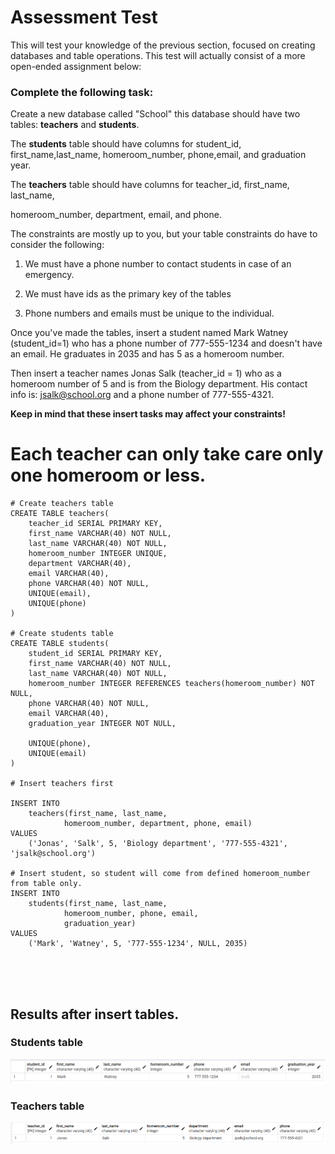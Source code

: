 # Assessment Test

This will test your knowledge of the previous section, focused on creating databases and table operations. This test will actually consist of a more open-ended assignment below:

### Complete the following task:

Create a new database called "School" this database should have two tables: __teachers__ and __students__.

The __students__ table should have columns for student_id, first_name,last_name, homeroom_number, phone,email, and graduation year.

The __teachers__ table should have columns for teacher_id, first_name, last_name,

homeroom_number, department, email, and phone.

The constraints are mostly up to you, but your table constraints do have to consider the following:

1. We must have a phone number to contact students in case of an emergency.

2. We must have ids as the primary key of the tables

3. Phone numbers and emails must be unique to the individual.

Once you've made the tables, insert a student named Mark Watney (student_id=1) who has a phone number of 777-555-1234 and doesn't have an email. He graduates in 2035 and has 5 as a homeroom number.

Then insert a teacher names Jonas Salk (teacher_id = 1) who as a homeroom number of 5 and is from the Biology department. His contact info is: jsalk@school.org and a phone number of 777-555-4321.

__Keep in mind that these insert tasks may affect your constraints!__
# Each teacher can only take care only one homeroom or  less.
```
# Create teachers table
CREATE TABLE teachers(
	teacher_id SERIAL PRIMARY KEY,
	first_name VARCHAR(40) NOT NULL,
	last_name VARCHAR(40) NOT NULL,
	homeroom_number INTEGER UNIQUE,
	department VARCHAR(40),
	email VARCHAR(40),
	phone VARCHAR(40) NOT NULL,
	UNIQUE(email), 
    UNIQUE(phone)
)

# Create students table
CREATE TABLE students(
	student_id SERIAL PRIMARY KEY,
	first_name VARCHAR(40) NOT NULL,
	last_name VARCHAR(40) NOT NULL,
	homeroom_number INTEGER REFERENCES teachers(homeroom_number) NOT NULL,
	phone VARCHAR(40) NOT NULL,
	email VARCHAR(40),
	graduation_year INTEGER NOT NULL,
	
	UNIQUE(phone), 
    UNIQUE(email)
)

# Insert teachers first

INSERT INTO 
	teachers(first_name, last_name, 
			homeroom_number, department, phone, email)
VALUES 
	('Jonas', 'Salk', 5, 'Biology department', '777-555-4321', 'jsalk@school.org')

# Insert student, so student will come from defined homeroom_number from table only.
INSERT INTO 
	students(first_name, last_name, 
			homeroom_number, phone, email, 
			graduation_year)
VALUES 
	('Mark', 'Watney', 5, '777-555-1234', NULL, 2035)





```
## Results after insert tables.
### Students table
![](students_table_result.png)
### Teachers table
![](teachers_table_result.png)